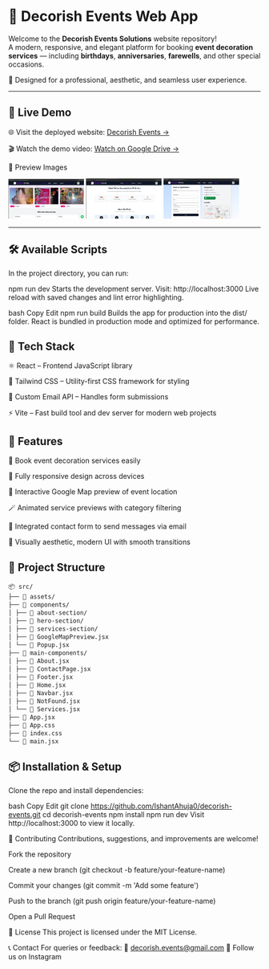 # 🎉 Decorish Events Web App

Welcome to the **Decorish Events Solutions** website repository!  
A modern, responsive, and elegant platform for booking **event decoration services** — including **birthdays**, **anniversaries**, **farewells**, and other special occasions.

🌟 Designed for a professional, aesthetic, and seamless user experience.

---

## 🚀 Live Demo

🌐 Visit the deployed website: [Decorish Events →](https://decorish-events.onrender.com)

🎬 Watch the demo video: [Watch on Google Drive →](https://drive.google.com/file/d/1POoMxZqlAXwMaEO5jbJ4_-MvwadsS2Lw/view?usp=drive_link)

📸 Preview Images  
<p float="left">
  <img src="./src/assets/previewPhotos/photo1.png" width="30%" />
  <img src="./src/assets/previewPhotos/photo2.png" width="30%" />
  <img src="./src/assets/previewPhotos/photo3.png" width="30%" />
</p>

---

## 🛠️ Available Scripts

In the project directory, you can run:

npm run dev
Starts the development server.
Visit: http://localhost:3000
Live reload with saved changes and lint error highlighting.

bash
Copy
Edit
npm run build
Builds the app for production into the dist/ folder.
React is bundled in production mode and optimized for performance.

## 🚀 Tech Stack

⚛️ React – Frontend JavaScript library

🎨 Tailwind CSS – Utility-first CSS framework for styling

📧 Custom Email API – Handles form submissions

⚡ Vite – Fast build tool and dev server for modern web projects

## 🧩 Features  

📝 Book event decoration services easily

📱 Fully responsive design across devices

📌 Interactive Google Map preview of event location

🪄 Animated service previews with category filtering

💬 Integrated contact form to send messages via email

🌈 Visually aesthetic, modern UI with smooth transitions

## 📂 Project Structure

```text
📦 src/
├── 📁 assets/
├── 📁 components/
│ ├── 📁 about-section/
│ ├── 📁 hero-section/
│ ├── 📁 services-section/
│ ├── 📄 GoogleMapPreview.jsx
│ └── 📄 Popup.jsx
├── 📁 main-components/
│ ├── 📄 About.jsx
│ ├── 📄 ContactPage.jsx
│ ├── 📄 Footer.jsx
│ ├── 📄 Home.jsx
│ ├── 📄 Navbar.jsx
│ ├── 📄 NotFound.jsx
│ └── 📄 Services.jsx
├── 📄 App.jsx
├── 📄 App.css
├── 📄 index.css
└── 📄 main.jsx
```


## 📦 Installation & Setup
Clone the repo and install dependencies:

bash
Copy
Edit
git clone https://github.com/IshantAhuja0/decorish-events.git
cd decorish-events
npm install
npm run dev
Visit http://localhost:3000 to view it locally.

🤝 Contributing
Contributions, suggestions, and improvements are welcome!

Fork the repository

Create a new branch (git checkout -b feature/your-feature-name)

Commit your changes (git commit -m 'Add some feature')

Push to the branch (git push origin feature/your-feature-name)

Open a Pull Request

📄 License
This project is licensed under the MIT License.


📞 Contact
For queries or feedback:
📧 decorish.events@gmail.com
📸 Follow us on Instagram

